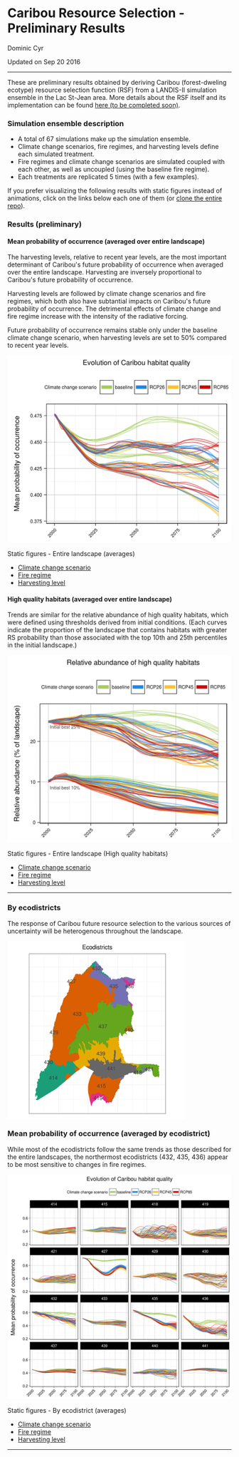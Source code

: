 # Caribou Resource Selection - Preliminary Results
Dominic Cyr  

Updated on Sep 20 2016

-------

These are preliminary results obtained by deriving Caribou (forest-dweling ecotype) resource selection function (RSF) from a LANDIS-II simulation ensemble in the Lac St-Jean area. More details about the RSF itself and its implementation can be found [here (to be completed soon)][1].


### Simulation ensemble description

* A total of 67 simulations make up the simulation ensemble.  
* Climate change scenarios, fire regimes, and harvesting levels define each simulated treatment.  
* Fire regimes and climate change scenarios are simulated coupled with each other, as well as uncoupled (using the baseline fire regime).
* Each treatments are replicated 5 times (with a few examples). 

If you prefer visualizing the following results with static figures instead of animations, click on the links below each one of them (or [clone the entire repo][2]).


### Results (preliminary)

#### Mean probability of occurrence (averaged over entire landscape)

The harvesting levels, relative to recent year levels, are the most important determinant of Caribou's future probability of occurrence when averaged over the entire landscape. Harvesting are inversely proportional to Caribou's future probability of occurrence.

Harvesting levels are followed by climate change scenarios and fire regimes, which both also have subtantial impacts on Caribou's future probability of occurrence. The detrimental effects of climate change and fire regime increase with the intensity of the radiative forcing.

Future probability of occurrence remains stable only under the baseline climate change scenario, when harvesting levels are set to 50% compared to recent year levels.

![](figures/caribouRS_mean_total_anim.gif)

Static figures - Entire landscape (averages)  

* [Climate change scenario][3]  
* [Fire regime][4]  
* [Harvesting level][5]  



#### High quality habitats (averaged over entire landscape)

Trends are similar for the relative abundance of high quality habitats, which were defined using thresholds derived from initial conditions. (Each curves indicate the proportion of the landscape that contains habitats with greater RS probability than those associated with the top 10th and 25th percentiles in the initial landscape.)

![](figures/caribouRS_HQH_total_anim.gif)

Static figures - Entire landscape (High quality habitats)  

* [Climate change scenario][6]  
* [Fire regime][7]  
* [Harvesting level][8]  


-------

### By ecodistricts

The response of Caribou future resource selection to the various sources of uncertainty will be heterogenous throughout the landscape.

<img src="figures/ecodistricts.png" alt="Drawing" align="middle" style="width: 400px;">

### Mean probability of occurrence (averaged by ecodistrict) 

While most of the ecodistricts follow the same trends as those described for the entire landscapes, the northermost ecodistricts (432, 435, 436) appear to be most sensitive to changes in fire regimes.

![](figures/caribouRS_mean_ecodistrict_anim.gif)

Static figures - By ecodistrict (averages)  

* [Climate change scenario][9]  
* [Fire regime][10]  
* [Harvesting level][11]  

-------

[1]: https://github.com/dcyr/caribouRSF
[2]: https://github.com/dcyr/caribouRSF/archive/master.zip
[3]: https://raw.githubusercontent.com/dcyr/caribouRSF/master/figures/caribouRS_mean_total_scenario.png
[4]: https://raw.githubusercontent.com/dcyr/caribouRSF/master/figures/caribouRS_mean_total_fire.png
[5]: https://raw.githubusercontent.com/dcyr/caribouRSF/master/figures/caribouRS_mean_total_harvest.png
[6]: https://raw.githubusercontent.com/dcyr/caribouRSF/master/figures/caribouRS_HQH_total_scenario.png
[7]: https://raw.githubusercontent.com/dcyr/caribouRSF/master/figures/caribouRS_HQH_total_fire.png
[8]: https://raw.githubusercontent.com/dcyr/caribouRSF/master/figures/caribouRS_HQH_total_harvest.png
[9]: https://raw.githubusercontent.com/dcyr/caribouRSF/master/figures/caribouRS_mean_ecodistrict_scenario.png
[10]: https://raw.githubusercontent.com/dcyr/caribouRSF/master/figures/caribouRS_mean_ecodistrict_fire.png
[11]: https://raw.githubusercontent.com/dcyr/caribouRSF/master/figures/caribouRS_mean_ecodistrict_harvest.png
